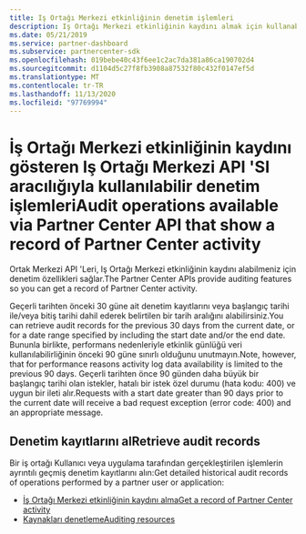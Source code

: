```yaml
---
title: Iş Ortağı Merkezi etkinliğinin denetim işlemleri
description: Iş Ortağı Merkezi etkinliğinin kaydını almak için kullanabileceğiniz Iş Ortağı Merkezi API 'SI denetim işlemlerinin türü hakkında bilgi edinin.
ms.date: 05/21/2019
ms.service: partner-dashboard
ms.subservice: partnercenter-sdk
ms.openlocfilehash: 019bebe40c43f6ee1c2ac7da381a86ca190702d4
ms.sourcegitcommit: d1104d5c27f8fb3908a87532f80c432f0147ef5d
ms.translationtype: MT
ms.contentlocale: tr-TR
ms.lasthandoff: 11/13/2020
ms.locfileid: "97769994"
---
```

# <a name="audit-operations-available-via-partner-center-api-that-show-a-record-of-partner-center-activity"></a><span data-ttu-id="c3109-103">İş Ortağı Merkezi etkinliğinin kaydını gösteren Iş Ortağı Merkezi API 'SI aracılığıyla kullanılabilir denetim işlemleri</span><span class="sxs-lookup"><span data-stu-id="c3109-103">Audit operations available via Partner Center API that show a record of Partner Center activity</span></span>

<span data-ttu-id="c3109-104">Ortak Merkezi API 'Leri, Iş Ortağı Merkezi etkinliğinin kaydını alabilmeniz için denetim özellikleri sağlar.</span><span class="sxs-lookup"><span data-stu-id="c3109-104">The Partner Center APIs provide auditing features so you can get a record of Partner Center activity.</span></span>

<span data-ttu-id="c3109-105">Geçerli tarihten önceki 30 güne ait denetim kayıtlarını veya başlangıç tarihi ile/veya bitiş tarihi dahil ederek belirtilen bir tarih aralığını alabilirsiniz.</span><span class="sxs-lookup"><span data-stu-id="c3109-105">You can retrieve audit records for the previous 30 days from the current date, or for a date range specified by including the start date and/or the end date.</span></span> <span data-ttu-id="c3109-106">Bununla birlikte, performans nedenleriyle etkinlik günlüğü veri kullanılabilirliğinin önceki 90 güne sınırlı olduğunu unutmayın.</span><span class="sxs-lookup"><span data-stu-id="c3109-106">Note, however, that for performance reasons activity log data availability is limited to the previous 90 days.</span></span> <span data-ttu-id="c3109-107">Geçerli tarihten önce 90 günden daha büyük bir başlangıç tarihi olan istekler, hatalı bir istek özel durumu (hata kodu: 400) ve uygun bir ileti alır.</span><span class="sxs-lookup"><span data-stu-id="c3109-107">Requests with a start date greater than 90 days prior to the current date will receive a bad request exception (error code: 400) and an appropriate message.</span></span>

## <a name="retrieve-audit-records"></a><span data-ttu-id="c3109-108">Denetim kayıtlarını al</span><span class="sxs-lookup"><span data-stu-id="c3109-108">Retrieve audit records</span></span>

<span data-ttu-id="c3109-109">Bir iş ortağı Kullanıcı veya uygulama tarafından gerçekleştirilen işlemlerin ayrıntılı geçmiş denetim kayıtlarını alın:</span><span class="sxs-lookup"><span data-stu-id="c3109-109">Get detailed historical audit records of operations performed by a partner user or application:</span></span>

- [<span data-ttu-id="c3109-110">İş Ortağı Merkezi etkinliğinin kaydını alma</span><span class="sxs-lookup"><span data-stu-id="c3109-110">Get a record of Partner Center activity</span></span>](get-a-record-of-partner-center-activity-by-user.md)
- [<span data-ttu-id="c3109-111">Kaynakları denetleme</span><span class="sxs-lookup"><span data-stu-id="c3109-111">Auditing resources</span></span>](auditing-resources.md)